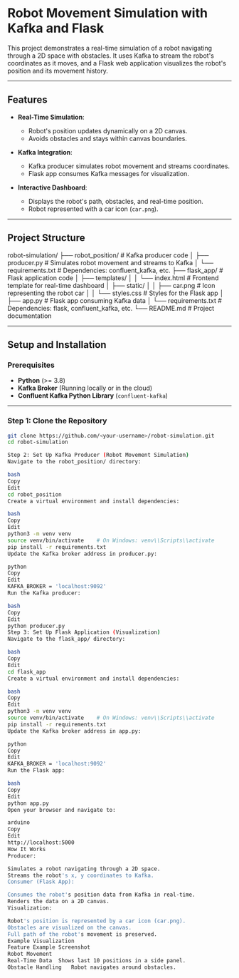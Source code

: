 # Robot Movement Simulation with Kafka and Flask

This project demonstrates a real-time simulation of a robot navigating through a 2D space with obstacles. It uses Kafka to stream the robot's coordinates as it moves, and a Flask web application visualizes the robot's position and its movement history.

---

## Features

- **Real-Time Simulation**:
  - Robot's position updates dynamically on a 2D canvas.
  - Avoids obstacles and stays within canvas boundaries.

- **Kafka Integration**:
  - Kafka producer simulates robot movement and streams coordinates.
  - Flask app consumes Kafka messages for visualization.

- **Interactive Dashboard**:
  - Displays the robot's path, obstacles, and real-time position.
  - Robot represented with a car icon (`car.png`).

---

## Project Structure

robot-simulation/ ├── robot_position/ # Kafka producer code │ ├── producer.py # Simulates robot movement and streams to Kafka │ └── requirements.txt # Dependencies: confluent_kafka, etc. ├── flask_app/ # Flask application code │ ├── templates/ │ │ └── index.html # Frontend template for real-time dashboard │ ├── static/ │ │ ├── car.png # Icon representing the robot car │ │ └── styles.css # Styles for the Flask app │ ├── app.py # Flask app consuming Kafka data │ └── requirements.txt # Dependencies: flask, confluent_kafka, etc. └── README.md # Project documentation


---

## Setup and Installation

### Prerequisites

- **Python** (>= 3.8)
- **Kafka Broker** (Running locally or in the cloud)
- **Confluent Kafka Python Library** (`confluent-kafka`)

---

### Step 1: Clone the Repository

```bash
git clone https://github.com/<your-username>/robot-simulation.git
cd robot-simulation

Step 2: Set Up Kafka Producer (Robot Movement Simulation)
Navigate to the robot_position/ directory:

bash
Copy
Edit
cd robot_position
Create a virtual environment and install dependencies:

bash
Copy
Edit
python3 -m venv venv
source venv/bin/activate    # On Windows: venv\\Scripts\\activate
pip install -r requirements.txt
Update the Kafka broker address in producer.py:

python
Copy
Edit
KAFKA_BROKER = 'localhost:9092'
Run the Kafka producer:

bash
Copy
Edit
python producer.py
Step 3: Set Up Flask Application (Visualization)
Navigate to the flask_app/ directory:

bash
Copy
Edit
cd flask_app
Create a virtual environment and install dependencies:

bash
Copy
Edit
python3 -m venv venv
source venv/bin/activate    # On Windows: venv\\Scripts\\activate
pip install -r requirements.txt
Update the Kafka broker address in app.py:

python
Copy
Edit
KAFKA_BROKER = 'localhost:9092'
Run the Flask app:

bash
Copy
Edit
python app.py
Open your browser and navigate to:

arduino
Copy
Edit
http://localhost:5000
How It Works
Producer:

Simulates a robot navigating through a 2D space.
Streams the robot's x, y coordinates to Kafka.
Consumer (Flask App):

Consumes the robot's position data from Kafka in real-time.
Renders the data on a 2D canvas.
Visualization:

Robot's position is represented by a car icon (car.png).
Obstacles are visualized on the canvas.
Full path of the robot's movement is preserved.
Example Visualization
Feature	Example Screenshot
Robot Movement	
Real-Time Data	Shows last 10 positions in a side panel.
Obstacle Handling	Robot navigates around obstacles.



